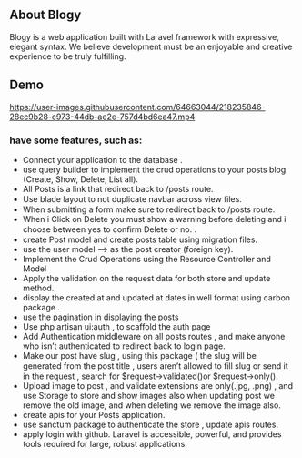 ## About Blogy

Blogy is a web application built with Laravel framework with expressive, elegant syntax. We believe development must be an enjoyable and creative experience to be truly fulfilling. 

## Demo


https://user-images.githubusercontent.com/64663044/218235846-28ec9b28-c973-44db-ae2e-757d4bd6ea47.mp4



### have some features, such as:
-   Connect your application to the database .
-   use query builder to implement the crud operations to your posts blog (Create, Show, Delete, List all).
-   All Posts is a link that redirect back to /posts route.
-   Use blade layout to not duplicate navbar across view ﬁles.
-   When submitting a form make sure to redirect back to /posts route.
-   When i Click on Delete you must show a warning before deleting and i choose between yes to conﬁrm Delete or no. .
-   create Post model and create posts table using migration files.
-   use the user model --> as the post creator (foreign key).
-   Implement the Crud Operations using the Resource Controller and Model
-   Apply the validation on the request data for both store and update method.
-   display the created at and updated at dates in well format using carbon package .
-   use the pagination in displaying the posts
-   Use php artisan ui:auth , to scaffold the auth page
-   Add Authentication middleware on all posts routes , and make anyone who isn’t authenticated to redirect back to login page.
-   Make our post have slug , using this package ( the slug will be generated from the post title , users aren’t allowed to ﬁll slug
    or send it in the request , search for $request->validated()or $request->only().
-   Upload image to post , and validate extensions are only(.jpg, .png) , and use Storage to store and show images also when updating post we remove the old image, and       when deleting we
    remove the image also.
-   create apis for your Posts application.
-   use sanctum package to authenticate the store , update apis routes.
-   apply login with github.
    Laravel is accessible, powerful, and provides tools required for large, robust applications.




